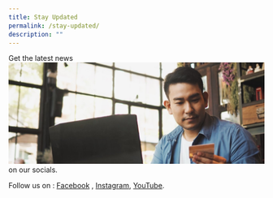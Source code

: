 ```yaml
---
title: Stay Updated
permalink: /stay-updated/
description: ""
---
```

Get the latest news![social media](/images/social%20media.jfif) on our socials.

Follow us on :  [Facebook](https://facebook.com/MoneySense/)  ,     [Instagram](https://www.instagram.com/moneysense_sg),        [YouTube](https://youtube.com/@moneysense_singapore).